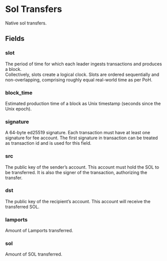 # Sol Transfers

Native sol transfers.

## Fields

### slot
The period of time for which each leader ingests transactions and produces a block.<br/>
Collectively, slots create a logical clock. Slots are ordered sequentially and non-overlapping, comprising roughly equal real-world time as per PoH.
### block_time
Estimated production time of a block as Unix timestamp (seconds since the Unix epoch).
### signature
A 64-byte ed25519 signature. 
Each transaction must have at least one signature for fee account. The first signature in transaction can be treated as transaction id and is used for this field.
### src
The public key of the sender’s account. This account must hold the SOL to be transferred. It is also the signer of the transaction, authorizing the transfer.
### dst
The public key of the recipient’s account. This account will receive the transferred SOL.
### lamports
Amount of Lamports transferred.
### sol
Amount of SOL transferred.